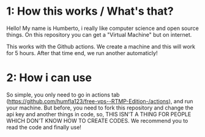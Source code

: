 # 1: How this works / What's that?
Hello! My name is Humberto, i really like computer science and open source things. On this repository you can get a "Virtual Machine" but on internet.

This works with the Github actions. We create a machine and this will work for 5 hours. After that time end, we run another automaticly!

# 2: How i can use

So simple, you only need to go in actions tab (https://github.com/humfla123/free-vps--RTMP-Edition-/actions), and run your machine.
But before, you need to fork this repository and change the api key and another things in code, so, THIS ISN'T A THING FOR PEOPLE WHICH DON'T KNOW HOW TO CREATE CODES.
We recommend you to read the code and finally use!
